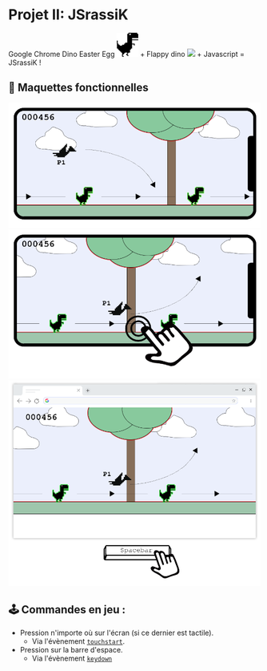 # Projet II: JSrassiK

Google Chrome Dino Easter Egg  ![](./mockup/dino.png) + Flappy dino ![](./mockup/flapydino.png) + Javascript = JSrassiK !

## 📐 Maquettes fonctionnelles

![](./mockup/mobile1.png)
![](./mockup/mobile2.png)
![](./mockup/desktop1.png)

## 🕹️ Commandes en jeu :

* Pression n'importe où sur l'écran (si ce dernier est tactile).
  * Via l'évènement [`touchstart`](https://developer.mozilla.org/fr/docs/Web/Guide/DOM/Events/Touch_events).
* Pression sur la barre d'espace.
  * Via l'évènement [`keydown`](https://developer.mozilla.org/fr/docs/Web/API/KeyboardEvent) 

